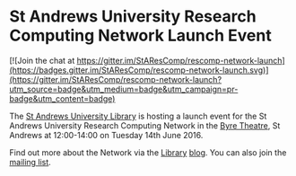 # St Andrews University Research Computing Network Launch Event

[![Join the chat at https://gitter.im/StAResComp/rescomp-network-launch](https://badges.gitter.im/StAResComp/rescomp-network-launch.svg)](https://gitter.im/StAResComp/rescomp-network-launch?utm_source=badge&utm_medium=badge&utm_campaign=pr-badge&utm_content=badge)

The [St Andrews University Library](http://www.st-andrews.ac.uk/library) is hosting a launch event for the St Andrews University Research Computing Network in the [Byre Theatre](http://byretheatre.com), St Andrews at 12:00-14:00 on Tuesday 14th June 2016.

Find out more about the Network via the [Library](http://www.st-andrews.ac.uk/libraryblog/2016/02/do-you-write-software-for-research/) [blog](http://www.st-andrews.ac.uk/libraryblog/2016/03/research-computing-network-update/). You can also join the [mailing list](https://pat.st-andrews.ac.uk/mail/info/rescomp-network).
